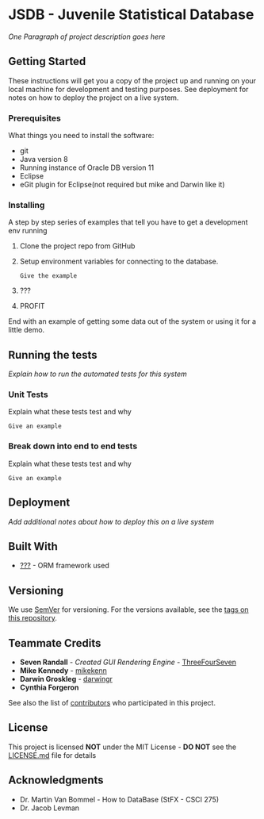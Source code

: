 # JSDB - Juvenile Statistical Database

_One Paragraph of project description goes here_

## Getting Started

These instructions will get you a copy of the project up and running on your local machine for development and testing purposes. See deployment for notes on how to deploy the project on a live system.

### Prerequisites

What things you need to install the software:

 - git
 - Java version 8
 - Running instance of Oracle DB version 11
 - Eclipse
 - eGit plugin for Eclipse(not required but mike and Darwin like it)


### Installing

A step by step series of examples that tell you have to get a development env running

 1. Clone the project repo from GitHub
 2. Setup environment variables for connecting to the database.
    ```
    Give the example
    ```

 3. ???
 4. PROFIT

End with an example of getting some data out of the system or using it for a little demo.

## Running the tests

_Explain how to run the automated tests for this system_

### Unit Tests

Explain what these tests test and why

```
Give an example
```

### Break down into end to end tests

Explain what these tests test and why

```
Give an example
```

## Deployment

_Add additional notes about how to deploy this on a live system_

## Built With

* [???]() - ORM framework used

## Versioning

We use [SemVer](http://semver.org/) for versioning. For the versions available, see the [tags on this repository](https://github.com/ThreeFourSeven/Database-Gui/tags).

## Teammate Credits

* **Seven Randall** - *Created GUI Rendering Engine* - [ThreeFourSeven](https://github.com/ThreeFourSeven)
* **Mike Kennedy** - [mikekenn](https://github.com/mikekenn)
* **Darwin Groskleg** - [darwingr](https://github.com/darwingr)
* **Cynthia Forgeron**

See also the list of [contributors](https://github.com/ThreeFourSeven/Database-Gui/contributors) who participated in this project.

## License

This project is licensed **NOT** under the MIT License - **DO NOT** see the [LICENSE.md](LICENSE.md) file for details

## Acknowledgments

* Dr. Martin Van Bommel - How to DataBase (StFX - CSCI 275)
* Dr. Jacob Levman
